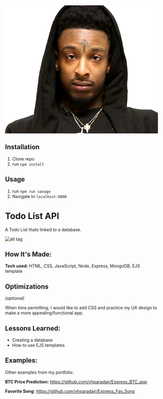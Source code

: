 ![21 Savage](public/21savage.jpg)

## Installation

1. Clone repo
2. run `npm install`

## Usage

1. run `npm run savage`
2. Navigate to `localhost:8000`

# Todo List API
A Todo List thats linked to a database. 


![alt tag](https://i.imgur.com/V9s70R4.png)

## How It's Made:

**Tech used:** HTML, CSS, JavaScript, Node, Express, MongoDB, EJS template


## Optimizations
*(optional)*

When time permitting, I would like to add CSS and practice my UX design to make a more appealing/functional app. 

## Lessons Learned:
- Creating a database
- How to use EJS templates

## Examples:
Other examples from my portfolio:

**BTC Price Prediction:** https://github.com/vhparadajr/Express_BTC_app

**Favorite Song:** https://github.com/vhparadajr/Express_Fav_Song

